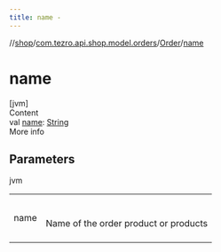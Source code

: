```yaml
---
title: name -
---
```

//[shop](../../../index.md)/[com.tezro.api.shop.model.orders](../index.md)/[Order](index.md)/[name](name.md)



# name  
[jvm]  
Content  
val [name](name.md): [String](https://kotlinlang.org/api/latest/jvm/stdlib/kotlin/-string/index.html)  
More info  


## Parameters  
  
jvm  
  
| | |
|---|---|
| <a name="com.tezro.api.shop.model.orders/Order/name/#/PointingToDeclaration/"></a>name| <a name="com.tezro.api.shop.model.orders/Order/name/#/PointingToDeclaration/"></a><br><br>Name of the order product or products<br><br>|
  
  



